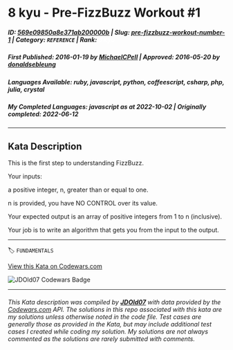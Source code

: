 # 8 kyu - Pre-FizzBuzz Workout #1

##### **ID**: [569e09850a8e371ab200000b](https://www.codewars.com/kata/569e09850a8e371ab200000b) | **Slug**: [pre-fizzbuzz-workout-number-1](https://www.codewars.com/kata/569e09850a8e371ab200000b) | **Category**: `REFERENCE` | **Rank**: <span style="color:white">8 kyu</span>

##### **First Published**: 2016-01-19 ***by*** [MichaelCPell](https://www.codewars.com/users/MichaelCPell) | **Approved**: 2016-05-20 ***by*** [donaldsebleung](https://www.codewars.com/users/donaldsebleung)

##### **Languages Available**: ruby, javascript, python, coffeescript, csharp, php, julia, crystal

##### **My Completed Languages**: javascript ***as at*** 2022-10-02 | **Originally completed**: 2022-06-12

---

## Kata Description


This is the first step to understanding FizzBuzz.  



Your inputs:

a positive integer, n, greater than or equal to one.

n is provided, you have NO CONTROL over its value.



Your expected output is an array of positive integers from 1 to n (inclusive).



Your job is to write an algorithm that gets you from the input to the output.





---


🏷 `FUNDAMENTALS`


[View this Kata on Codewars.com](https://www.codewars.com/kata/569e09850a8e371ab200000b)

![](https://www.codewars.com/users/jdold07/badges/large "JDOld07 Codewars Badge")

---

###### *This Kata description was compiled by [**JDOld07**](https://tpstech.dev) with data provided by the [Codewars.com](https://www.codewars.com) API.  The solutions in this repo associated with this kata are my solutions unless otherwise noted in the code file.  Test cases are generally those as provided in the Kata, but may include additional test cases I created while coding my solution.  My solutions are not always commented as the solutions are rarely submitted with comments.*
